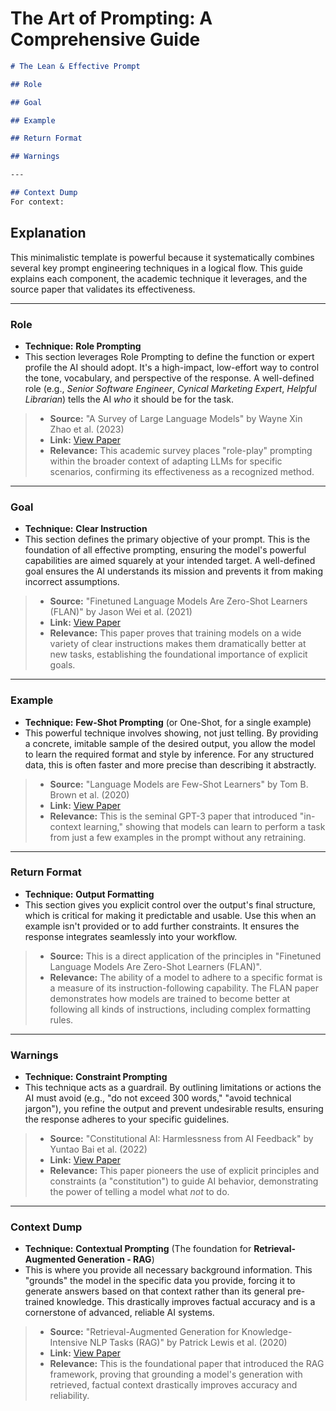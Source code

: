 # The Art of Prompting: A Comprehensive Guide

```md
# The Lean & Effective Prompt

## Role

## Goal

## Example

## Return Format

## Warnings

---

## Context Dump
For context:
```

## Explanation

This minimalistic template is powerful because it systematically combines several key prompt engineering techniques in a logical flow. This guide explains each component, the academic technique it leverages, and the source paper that validates its effectiveness.

---
### Role
- **Technique:** **Role Prompting**
- This section leverages Role Prompting to define the function or expert profile the AI should adopt. It's a high-impact, low-effort way to control the tone, vocabulary, and perspective of the response. A well-defined role (e.g., *Senior Software Engineer*, *Cynical Marketing Expert*, *Helpful Librarian*) tells the AI *who* it should be for the task.

> - **Source:** "A Survey of Large Language Models" by Wayne Xin Zhao et al. (2023)
> - **Link:** [View Paper](https://arxiv.org/abs/2303.18223)
> - **Relevance:** This academic survey places "role-play" prompting within the broader context of adapting LLMs for specific scenarios, confirming its effectiveness as a recognized method.

---
### Goal
- **Technique:** **Clear Instruction**
- This section defines the primary objective of your prompt. This is the foundation of all effective prompting, ensuring the model's powerful capabilities are aimed squarely at your intended target. A well-defined goal ensures the AI understands its mission and prevents it from making incorrect assumptions.

> - **Source:** "Finetuned Language Models Are Zero-Shot Learners (FLAN)" by Jason Wei et al. (2021)
> - **Link:** [View Paper](https://arxiv.org/abs/2109.01652)
> - **Relevance:** This paper proves that training models on a wide variety of clear instructions makes them dramatically better at new tasks, establishing the foundational importance of explicit goals.

---
### Example
- **Technique:** **Few-Shot Prompting** (or One-Shot, for a single example)
- This powerful technique involves showing, not just telling. By providing a concrete, imitable sample of the desired output, you allow the model to learn the required format and style by inference. For any structured data, this is often faster and more precise than describing it abstractly.

> - **Source:** "Language Models are Few-Shot Learners" by Tom B. Brown et al. (2020)
> - **Link:** [View Paper](https://arxiv.org/abs/2005.14165)
> - **Relevance:** This is the seminal GPT-3 paper that introduced "in-context learning," showing that models can learn to perform a task from just a few examples in the prompt without any retraining.

---
### Return Format
- **Technique:** **Output Formatting**
- This section gives you explicit control over the output's final structure, which is critical for making it predictable and usable. Use this when an example isn't provided or to add further constraints. It ensures the response integrates seamlessly into your workflow.

> - **Source:** This is a direct application of the principles in "Finetuned Language Models Are Zero-Shot Learners (FLAN)".
> - **Relevance:** The ability of a model to adhere to a specific format is a measure of its instruction-following capability. The FLAN paper demonstrates how models are trained to become better at following all kinds of instructions, including complex formatting rules.

---
### Warnings
- **Technique:** **Constraint Prompting**
- This technique acts as a guardrail. By outlining limitations or actions the AI must avoid (e.g., "do not exceed 300 words," "avoid technical jargon"), you refine the output and prevent undesirable results, ensuring the response adheres to your specific guidelines.

> - **Source:** "Constitutional AI: Harmlessness from AI Feedback" by Yuntao Bai et al. (2022)
> - **Link:** [View Paper](https://arxiv.org/abs/2212.08073)
> - **Relevance:** This paper pioneers the use of explicit principles and constraints (a "constitution") to guide AI behavior, demonstrating the power of telling a model what *not* to do.

---
### Context Dump
- **Technique:** **Contextual Prompting** (The foundation for **Retrieval-Augmented Generation - RAG**)
- This is where you provide all necessary background information. This "grounds" the model in the specific data you provide, forcing it to generate answers based on that context rather than its general pre-trained knowledge. This drastically improves factual accuracy and is a cornerstone of advanced, reliable AI systems.

> - **Source:** "Retrieval-Augmented Generation for Knowledge-Intensive NLP Tasks (RAG)" by Patrick Lewis et al. (2020)
> - **Link:** [View Paper](https://arxiv.org/abs/2005.11401)
> - **Relevance:** This is the foundational paper that introduced the RAG framework, proving that grounding a model's generation with retrieved, factual context drastically improves accuracy and reliability.